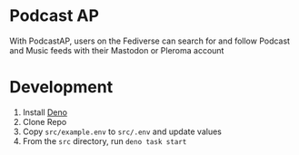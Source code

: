 # Podcast AP

With PodcastAP, users on the Fediverse can search for and follow Podcast and Music feeds with their Mastodon or Pleroma
account

# Development

1. Install [Deno](https://deno.com/)
2. Clone Repo
3. Copy `src/example.env` to `src/.env` and update values
4. From the `src` directory, run `deno task start`
